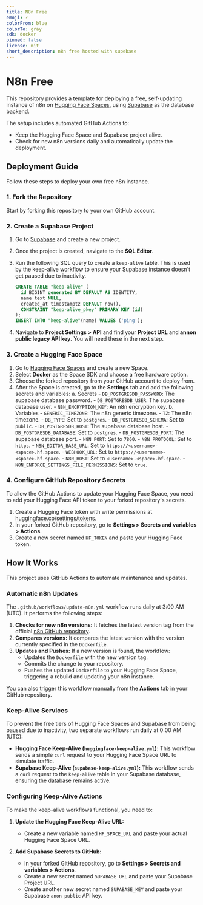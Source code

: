 ```yaml
---
title: N8n Free
emoji: ⚡
colorFrom: blue
colorTo: gray
sdk: docker
pinned: false
license: mit
short_description: n8n free hosted with supebase
---
```


# N8n Free

This repository provides a template for deploying a free, self-updating instance of n8n on [Hugging Face Spaces](https://huggingface.co/spaces), using [Supabase](https://supabase.com/) as the database backend.

The setup includes automated GitHub Actions to:

- Keep the Hugging Face Space and Supabase project alive.
- Check for new n8n versions daily and automatically update the deployment.

## Deployment Guide

Follow these steps to deploy your own free n8n instance.

### 1. Fork the Repository

Start by forking this repository to your own GitHub account.

### 2. Create a Supabase Project

1. Go to [Supabase](https://supabase.com/) and create a new project.
2. Once the project is created, navigate to the **SQL Editor**.
3. Run the following SQL query to create a `keep-alive` table. This is used by the keep-alive workflow to ensure your Supabase instance doesn't get paused due to inactivity.

    ```sql
    CREATE TABLE "keep-alive" (
      id BIGINT generated BY DEFAULT AS IDENTITY,
      name text NULL,
      created_at timestamptz DEFAULT now(),
      CONSTRAINT "keep-alive_pkey" PRIMARY KEY (id)
    );
    INSERT INTO "keep-alive"(name) VALUES ('ping');
    ```

4. Navigate to **Project Settings > API** and find your **Project URL** and **annon public legacy API key**. You will need these in the next step.

### 3. Create a Hugging Face Space

1. Go to [Hugging Face Spaces](https://huggingface.co/new-space) and create a new Space.
2. Select **Docker** as the Space SDK and choose a free hardware option.
3. Choose the forked repository from your GitHub account to deploy from.
4. After the Space is created, go to the **Settings** tab and add the following secrets and variables:
    a. Secrets
        - `DB_POSTGRESDB_PASSWORD`: The supabase database password.
        - `DB_POSTGRESDB_USER`: The supabase database user.
        - `N8N_ENCRYPTION_KEY`: An n8n encryption key.
    b. Variables
        - `GENERIC_TIMEZONE`: The n8n generic timezone.
        - `TZ`: The n8n timezone.
        - `DB_TYPE`: Set to `postgres`.
        - `DB_POSTGRESDB_SCHEMA`: Set to `public`.
        - `DB_POSTGRESDB_HOST`: The supabase database host.
        - `DB_POSTGRESDB_DATABASE`: Set to `postgres`.
        - `DB_POSTGRESDB_PORT`: The supabase database port.
        - `N8N_PORT`: Set to `7860`.
        - `N8N_PROTOCOL`: Set to `https`.
        - `N8N_EDITOR_BASE_URL`: Set to `https://<username>-<space>.hf.space`.
        - `WEBHOOK_URL`: Set to `https://<username>-<space>.hf.space`.
        - `N8N_HOST`: Set to `<username>-<space>.hf.space`.
        - `N8N_ENFORCE_SETTINGS_FILE_PERMISSIONS`: Set to `true`.

### 4. Configure GitHub Repository Secrets

To allow the GitHub Actions to update your Hugging Face Space, you need to add your Hugging Face API token to your forked repository's secrets.

1. Create a Hugging Face token with write permissions at [huggingface.co/settings/tokens](https://huggingface.co/settings/tokens).
2. In your forked GitHub repository, go to **Settings > Secrets and variables > Actions**.
3. Create a new secret named `HF_TOKEN` and paste your Hugging Face token.

## How It Works

This project uses GitHub Actions to automate maintenance and updates.

### Automatic n8n Updates

The `.github/workflows/update-n8n.yml` workflow runs daily at 3:00 AM (UTC). It performs the following steps:

1. **Checks for new n8n versions:** It fetches the latest version tag from the official [n8n GitHub repository](https://github.com/n8n-io/n8n).
2. **Compares versions:** It compares the latest version with the version currently specified in the `Dockerfile`.
3. **Updates and Pushes:** If a new version is found, the workflow:
    - Updates the `Dockerfile` with the new version tag.
    - Commits the change to your repository.
    - Pushes the updated `Dockerfile` to your Hugging Face Space, triggering a rebuild and updating your n8n instance.

You can also trigger this workflow manually from the **Actions** tab in your GitHub repository.

### Keep-Alive Services

To prevent the free tiers of Hugging Face Spaces and Supabase from being paused due to inactivity, two separate workflows run daily at 0:00 AM (UTC):

- **Hugging Face Keep-Alive (`huggingface-keep-alive.yml`):** This workflow sends a simple `curl` request to your Hugging Face Space URL to simulate traffic.
- **Supabase Keep-Alive (`supabase-keep-alive.yml`):** This workflow sends a `curl` request to the `keep-alive` table in your Supabase database, ensuring the database remains active.

### Configuring Keep-Alive Actions

To make the keep-alive workflows functional, you need to:

1. **Update the Hugging Face Keep-Alive URL:**
    - Create a new variable named `HF_SPACE_URL` and paste your actual Hugging Face Space URL.

2. **Add Supabase Secrets to GitHub:**
    - In your forked GitHub repository, go to **Settings > Secrets and variables > Actions**.
    - Create a new secret named `SUPABASE_URL` and paste your Supabase Project URL.
    - Create another new secret named `SUPABASE_KEY` and paste your Supabase `anon public` API key.
